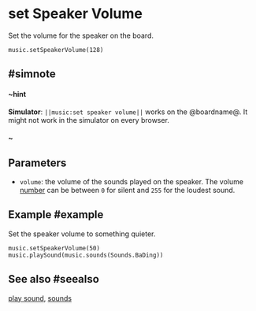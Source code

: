 # set Speaker Volume

Set the volume for the speaker on the board.

```sig
music.setSpeakerVolume(128)
```

## #simnote
#### ~hint
**Simulator**: ``||music:set speaker volume||`` works on the @boardname@. It might not work in the simulator on every browser.
#### ~

## Parameters

* ``volume``: the volume of the sounds played on the speaker. The volume [number](/reference/types) can be
between `0` for silent and `255` for the loudest sound.

## Example #example

Set the speaker volume to something quieter.

```blocks
music.setSpeakerVolume(50)
music.playSound(music.sounds(Sounds.BaDing))
```

## See also #seealso

[play sound](/reference/music/play-sound), [sounds](/reference/music/sounds)

